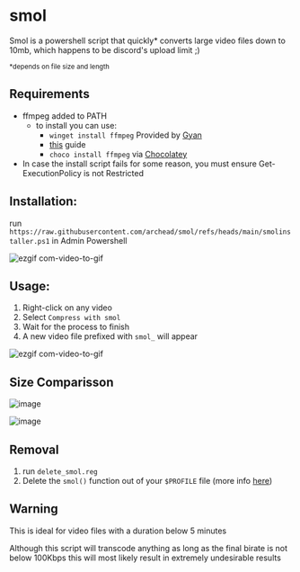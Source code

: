 # smol
Smol is a powershell script that quickly* converts large video files down to 10mb, which happens to be discord's upload limit ;)

<sub>*depends on file size and length<sub>

## Requirements
- ffmpeg added to PATH
  - to install you can use:
    - `winget install ffmpeg` Provided by [Gyan](https://www.gyan.dev/ffmpeg/builds/)
    - [this](https://phoenixnap.com/kb/ffmpeg-windows) guide
    - `choco install ffmpeg` via [Chocolatey](https://chocolatey.org/) 
- In case the install script fails for some reason, you must ensure Get-ExecutionPolicy is not Restricted

## Installation:
run `https://raw.githubusercontent.com/archead/smol/refs/heads/main/smolinstaller.ps1` in Admin Powershell

![ezgif com-video-to-gif](https://user-images.githubusercontent.com/55419973/224908409-9c4a41e2-0b47-42f1-8ec1-b720ebb731b5.gif)

## Usage:

1. Right-click on any video
2. Select `Compress with smol`
3. Wait for the process to finish
4. A new video file prefixed with `smol_` will appear

![ezgif com-video-to-gif](https://user-images.githubusercontent.com/55419973/224909234-f550152d-56ee-4dc1-83d4-f4bf6bcd1280.gif)

## Size Comparisson
![image](https://user-images.githubusercontent.com/55419973/224909634-dbf02788-6c52-4ef9-92e5-ee4293eeff16.png)

![image](https://user-images.githubusercontent.com/55419973/224909384-a54cc959-1992-4cb3-b4ec-b8def133d8f6.png)

## Removal
1. run `delete_smol.reg`
2. Delete the `smol()` function out of your `$PROFILE` file (more info [here](https://learn.microsoft.com/en-us/powershell/module/microsoft.powershell.core/about/about_profiles?view=powershell-7.3))

## Warning
This is ideal for video files with a duration below 5 minutes

Although this script will transcode anything as long as the final birate is not below 100Kbps this will most likely result in extremely undesirable results
